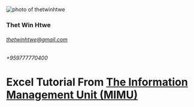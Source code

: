<img src="https://lh3.googleusercontent.com/a-/AOh14Gjq8BZD47w6uJ4CyhnlR7C9Q1DUE8Twx2rBoyraDA=s192-cc-rg" title="Thet Win Htwe" alt="photo of thetwinhtwe">

### Thet Win Htwe
###### thetwinhtwe@gmail.com
###### +959777770400

# Excel Tutorial From <a href="http://www.themimu.info/">The Information Management Unit (MIMU)</a>


